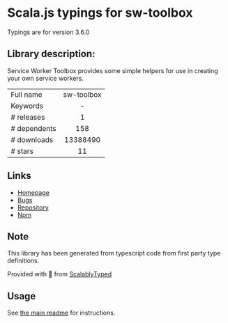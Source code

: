 
# Scala.js typings for sw-toolbox

Typings are for version 3.6.0

## Library description:
Service Worker Toolbox provides some simple helpers for use in creating your own service workers.

|                    |                 |
| ------------------ | :-------------: |
| Full name          | sw-toolbox |
| Keywords           | - |
| # releases         | 1 |
| # dependents       | 158 |
| # downloads        | 13388490 |
| # stars            | 11 |

## Links
- [Homepage](https://github.com/GoogleChrome/sw-toolbox#readme)
- [Bugs](https://github.com/GoogleChrome/sw-toolbox/issues)
- [Repository](https://github.com/GoogleChrome/sw-toolbox)
- [Npm](https://www.npmjs.com/package/sw-toolbox)
    


## Note
This library has been generated from typescript code from first party type definitions.

Provided with :purple_heart: from [ScalablyTyped](https://github.com/oyvindberg/ScalablyTyped)

## Usage
See [the main readme](../../readme.md) for instructions.


